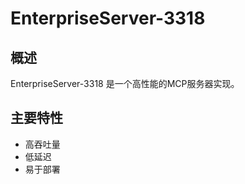 # EnterpriseServer-3318

## 概述

EnterpriseServer-3318 是一个高性能的MCP服务器实现。

## 主要特性

- 高吞吐量
- 低延迟
- 易于部署
